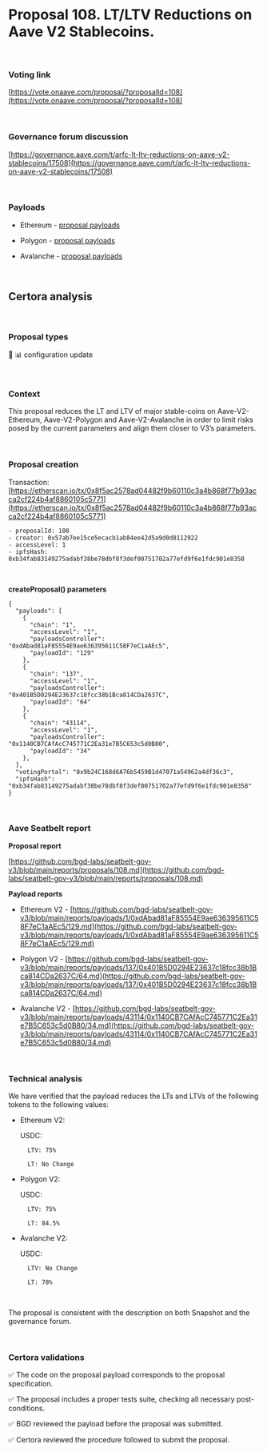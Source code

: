# Proposal 108. LT/LTV Reductions on Aave V2 Stablecoins.

<br>

### Voting link

[https://vote.onaave.com/proposal/?proposalId=108](https://vote.onaave.com/proposal/?proposalId=108)

<br>

### Governance forum discussion

[https://governance.aave.com/t/arfc-lt-ltv-reductions-on-aave-v2-stablecoins/17508](https://governance.aave.com/t/arfc-lt-ltv-reductions-on-aave-v2-stablecoins/17508)

<br>

### Payloads

* Ethereum - [proposal payloads](https://etherscan.io/address/0x1e0cd108bFdE3fcC5e90A862De8F88c1e09eb939#code#F1#L1)

* Polygon - [proposal payloads](https://polygonscan.com/address/0xA0C047D831fEEb599d2196AdDb3e84D5C59F7C86#code#F1#L1)

* Avalanche - [proposal payloads](https://snowtrace.io/address/0x51b1fa548ca9B09Dd6cdbf428aca522B72ef8439/contract/43114/code)

<br>

## Certora analysis

<br>

### Proposal types

:wrench: :bar_chart: configuration update

<br>

### Context

This proposal reduces the LT and LTV of major stable-coins on Aave-V2-Ethereum, Aave-V2-Polygon and Aave-V2-Avalanche in order to limit risks posed by the current parameters and align them closer to V3’s parameters.

<br>

### Proposal creation

Transaction: [https://etherscan.io/tx/0x8f5ac2578ad04482f9b60110c3a4b868f77b93acca2cf224b4af8860105c5771](https://etherscan.io/tx/0x8f5ac2578ad04482f9b60110c3a4b868f77b93acca2cf224b4af8860105c5771)

```
- proposalId: 108
- creator: 0x57ab7ee15ce5ecacb1ab84ee42d5a9d0d8112922
- accessLevel: 1
- ipfsHash: 0xb34fab83149275adabf38be78dbf8f3def00751702a77efd9f6e1fdc901e8358
```

<br>

**createProposal() parameters**

```
{
  "payloads": [ 
    { 
      "chain": "1", 
      "accessLevel": "1", 
      "payloadsController": "0xdAbad81aF85554E9ae636395611C58F7eC1aAEc5", 
      "payloadId": "129" 
    }, 
    { 
      "chain": "137", 
      "accessLevel": "1", 
      "payloadsController": "0x401B5D0294E23637c18fcc38b1Bca814CDa2637C", 
      "payloadId": "64" 
    }, 
    { 
      "chain": "43114", 
      "accessLevel": "1", 
      "payloadsController": "0x1140CB7CAfAcC745771C2Ea31e7B5C653c5d0B80", 
      "payloadId": "34" 
    }, 
  ], 
  "votingPortal": "0x9b24C168d6A76b5459B1d47071a54962a4df36c3", 
  "ipfsHash": "0xb34fab83149275adabf38be78dbf8f3def00751702a77efd9f6e1fdc901e8358" 
}
```

<br>

### Aave Seatbelt report

**Proposal report**

[https://github.com/bgd-labs/seatbelt-gov-v3/blob/main/reports/proposals/108.md](https://github.com/bgd-labs/seatbelt-gov-v3/blob/main/reports/proposals/108.md)

**Payload reports**

* Ethereum V2 - [https://github.com/bgd-labs/seatbelt-gov-v3/blob/main/reports/payloads/1/0xdAbad81aF85554E9ae636395611C58F7eC1aAEc5/129.md](https://github.com/bgd-labs/seatbelt-gov-v3/blob/main/reports/payloads/1/0xdAbad81aF85554E9ae636395611C58F7eC1aAEc5/129.md)

* Polygon V2 - [https://github.com/bgd-labs/seatbelt-gov-v3/blob/main/reports/payloads/137/0x401B5D0294E23637c18fcc38b1Bca814CDa2637C/64.md](https://github.com/bgd-labs/seatbelt-gov-v3/blob/main/reports/payloads/137/0x401B5D0294E23637c18fcc38b1Bca814CDa2637C/64.md)

* Avalanche V2 - [https://github.com/bgd-labs/seatbelt-gov-v3/blob/main/reports/payloads/43114/0x1140CB7CAfAcC745771C2Ea31e7B5C653c5d0B80/34.md](https://github.com/bgd-labs/seatbelt-gov-v3/blob/main/reports/payloads/43114/0x1140CB7CAfAcC745771C2Ea31e7B5C653c5d0B80/34.md)

<br>

### Technical analysis

We have verified that the payload reduces the LTs and LTVs of the following tokens to the following values:

- Ethereum V2:

    USDC:

        LTV: 75%

        LT: No Change

- Polygon V2:

    USDC:

        LTV: 75%

        LT: 84.5%

- Avalanche V2:

    USDC:

        LTV: No Change

        LT: 78%

<br>

The proposal is consistent with the description on both Snapshot and the governance forum.

<br>

### Certora validations

:white_check_mark: The code on the proposal payload corresponds to the proposal specification.

:white_check_mark: The proposal includes a proper tests suite, checking all necessary post-conditions. 

:white_check_mark: BGD reviewed the payload before the proposal was submitted. 

:white_check_mark: Certora reviewed the procedure followed to submit the proposal.
